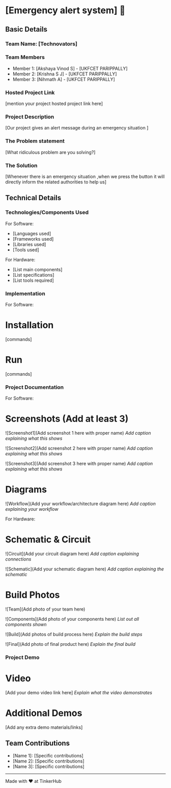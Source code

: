 # [Emergency alert system] 🎯


## Basic Details
### Team Name: [Technovators]


### Team Members
- Member 1: [Akshaya Vinod S] - [UKFCET PARIPPALLY]
- Member 2: [Krishna S J] - [UKFCET PARIPPALLY]
- Member 3: [Nihmath A] - [UKFCET PARIPPALLY]

### Hosted Project Link
[mention your project hosted project link here]

### Project Description
[Our project gives an alert message during an emergency situation ]

### The Problem statement
[What ridiculous problem are you solving?]

### The Solution
[Whenever there is an emergency situation ,when we press the button it will directly inform the related authorities to help us]

## Technical Details
### Technologies/Components Used
For Software:
- [Languages used]
- [Frameworks used]
- [Libraries used]
- [Tools used]

For Hardware:
- [List main components]
- [List specifications]
- [List tools required]

### Implementation
For Software:
# Installation
[commands]

# Run
[commands]

### Project Documentation
For Software:

# Screenshots (Add at least 3)
![Screenshot1](Add screenshot 1 here with proper name)
*Add caption explaining what this shows*

![Screenshot2](Add screenshot 2 here with proper name)
*Add caption explaining what this shows*

![Screenshot3](Add screenshot 3 here with proper name)
*Add caption explaining what this shows*

# Diagrams
![Workflow](Add your workflow/architecture diagram here)
*Add caption explaining your workflow*

For Hardware:

# Schematic & Circuit
![Circuit](Add your circuit diagram here)
*Add caption explaining connections*

![Schematic](Add your schematic diagram here)
*Add caption explaining the schematic*

# Build Photos
![Team](Add photo of your team here)


![Components](Add photo of your components here)
*List out all components shown*

![Build](Add photos of build process here)
*Explain the build steps*

![Final](Add photo of final product here)
*Explain the final build*

### Project Demo
# Video
[Add your demo video link here]
*Explain what the video demonstrates*

# Additional Demos
[Add any extra demo materials/links]

## Team Contributions
- [Name 1]: [Specific contributions]
- [Name 2]: [Specific contributions]
- [Name 3]: [Specific contributions]

---
Made with ❤️ at TinkerHub
